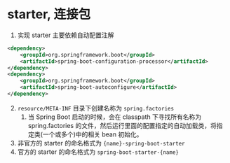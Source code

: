# starter,  连接包
1. 实现 starter 主要依赖自动配置注解
```xml
<dependency>
    <groupId>org.springframework.boot</groupId>
    <artifactId>spring-boot-configuration-processor</artifactId>
</dependency>
<dependency>
    <groupId>org.springframework.boot</groupId>
    <artifactId>spring-boot-autoconfigure</artifactId>
</dependency>
```
2. `resource/META-INF` 目录下创建名称为 `spring.factories` 
   1. 当 Spring Boot 启动的时候，会在 classpath 下寻找所有名称为 spring.factories 的文件，然后运行里面的配置指定的自动加载类，将指定类(一个或多个)中的相关 bean 初始化。
3. 非官方的 starter 的命名格式为 `{name}-spring-boot-starter`
4. 官方的 starter 的命名格式为 `spring-boot-starter-{name}`